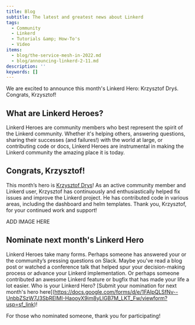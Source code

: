 ```yaml
---
title: Blog
subtitle: The latest and greatest news about Linkerd
tags:
  - Community
  - Linkerd
  - Tutorials &amp; How-To's
  - Video
items:
  - blog/the-service-mesh-in-2022.md
  - blog/announcing-linkerd-2-11.md
description: ''
keywords: []
---
```


We are excited to announce this month's Linkerd Hero: Krzysztof Dryś.
Congrats, Krzysztof!

## What are Linkerd Heroes?

Linkerd Heroes are community members who best represent the spirit of the
Linkerd community. Whether it's helping others, answering questions,
sharing their successes (and failures!) with the world at large, or
contributing code or docs, Linkerd Heroes are instrumental in making the
Linkerd community the amazing place it is today.

## Congrats, Krzysztof!

This month’s hero is
[Krzysztof Drys](http://github.com/krzysztofdrys)!
As an active community member and Linkerd user, Krzysztof has
continuously and
enthusiastically helped fix issues and improve the Linkerd project.
He has contributed code in various areas, including the dashboard and
helm templates. Thank you, Krzysztof,  for your continued work and
support!

ADD IMAGE HERE

## Nominate next month's Linkerd Hero

Linkerd Heroes take many forms. Perhaps someone has answered your
or the community’s pressing questions on Slack. Maybe you've read a
blog post or watched a conference talk that helped spur your
decision-making process or advance your Linkerd implementation.
Or perhaps someone contributed an awesome Linkerd feature or bugfix
that has made your life a lot easier. Who is your Linkerd Hero?
[Submit your nomination for next month's hero here[(https://docs.google.com/forms/d/e/1FAIpQLSfNv--UnbbZSzW7J3SbREIMI-HaooyX9im8yLIGB7M_LKT_Fw/viewform?usp=sf_link)!

For those who nominated someone, thank you for participating!
